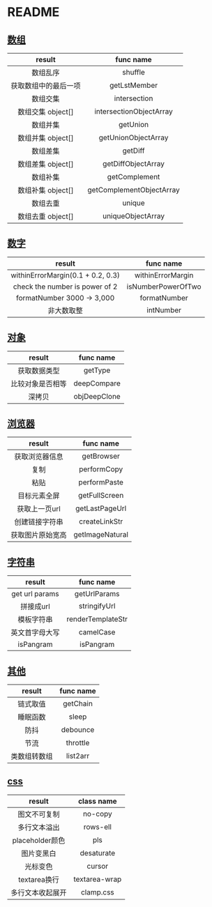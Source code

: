 # README

## [数组](./src/arr/index.js)
|        result        |        func name         |
| :------------------: | :----------------------: |
|       数组乱序       |         shuffle          |
| 获取数组中的最后一项 |       getLstMember       |
|       数组交集       |       intersection       |
|  数组交集 object[]   | intersectionObjectArray  |
|       数组并集       |         getUnion         |
|  数组并集 object[]   |   getUnionObjectArray    |
|       数组差集       |         getDiff          |
|  数组差集 object[]   |    getDiffObjectArray    |
|       数组补集       |      getComplement       |
|  数组补集 object[]   | getComplementObjectArray |
|       数组去重       |          unique          |
|  数组去重 object[]   |    uniqueObjectArray     |

## [数字](./src/num/index.js)
|              result               |     func name      |
| :-------------------------------: | :----------------: |
| withinErrorMargin(0.1 + 0.2, 0.3) | withinErrorMargin  |
|  check the number is power of 2   | isNumberPowerOfTwo |
|    formatNumber 3000 -> 3,000     |    formatNumber    |
|            非大数取整             |     intNumber      |


## [对象](./src/obj/index.js)
|      result      |  func name   |
| :--------------: | :----------: |
|   获取数据类型   |   getType    |
| 比较对象是否相等 | deepCompare  |
|      深拷贝      | objDeepClone |

## [浏览器](./src/browser/index.js)
|      result      |    func name    |
| :--------------: | :-------------: |
|  获取浏览器信息  |   getBrowser    |
|       复制       |   performCopy   |
|       粘贴       |  performPaste   |
|   目标元素全屏   |  getFullScreen  |
|  获取上一页url   | getLastPageUrl  |
|  创建链接字符串  |  createLinkStr  |
| 获取图片原始宽高 | getImageNatural |


## [字符串](./src/str/index.js)
|     result     |     func name     |
| :------------: | :---------------: |
| get url params |   getUrlParams    |
|   拼接成url    |   stringifyUrl    |
|   模板字符串   | renderTemplateStr |
| 英文首字母大写 |     camelCase     |
|   isPangram    |     isPangram     |

## [其他](./src/other/index.js)
|    result    | func name |
| :----------: | :-------: |
|   链式取值   | getChain  |
|   睡眠函数   |   sleep   |
|     防抖     | debounce  |
|     节流     | throttle  |
| 类数组转数组 | list2arr  |

## [css](./util.css)
|      result      |  class name   |
| :--------------: | :-----------: |
|   图文不可复制   |    no-copy    |
|   多行文本溢出   |   rows-ell    |
| placeholder颜色  |      pls      |
|    图片变黑白    |  desaturate   |
|     光标变色     |    cursor     |
|   textarea换行   | textarea-wrap |
| 多行文本收起展开 |   clamp.css   |